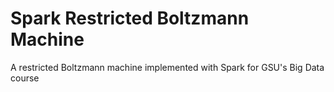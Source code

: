 # Spark Restricted Boltzmann Machine

A restricted Boltzmann machine implemented with Spark for GSU's Big Data course

